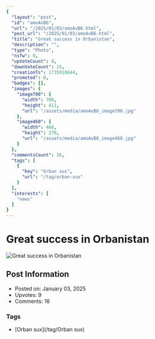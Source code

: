 ```yaml
---
{
  "layout": "post",
  "id": "amoAvB6",
  "url": "/2025/01/03/amoAvB6.html",
  "post_url": "/2025/01/03/amoAvB6.html",
  "title": "Great success in Orbanistan",
  "description": "",
  "type": "Photo",
  "nsfw": 0,
  "upVoteCount": 9,
  "downVoteCount": 15,
  "creationTs": 1735918644,
  "promoted": 0,
  "badges": [],
  "images": {
    "image700": {
      "width": 700,
      "height": 411,
      "url": "/assets/media/amoAvB6_image700.jpg"
    },
    "image460": {
      "width": 460,
      "height": 270,
      "url": "/assets/media/amoAvB6_image460.jpg"
    }
  },
  "commentsCount": 16,
  "tags": [
    {
      "key": "Orban sux",
      "url": "/tag/orban-sux"
    }
  ],
  "interests": [
    "news"
  ]
}
---
```


# Great success in Orbanistan

![Great success in Orbanistan](/assets/media/amoAvB6_image700.jpg)

## Post Information

- Posted on: January 03, 2025
- Upvotes: 9
- Comments: 16

### Tags

- [Orban sux](/tag/Orban sux)
